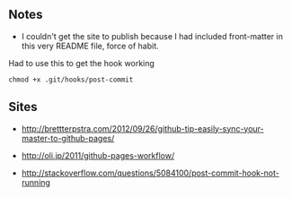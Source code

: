 ## Notes

- I couldn't get the site to publish because I had included front-matter in this very README file, force of habit.


Had to use this to get the hook working
```
chmod +x .git/hooks/post-commit
```

## Sites

- http://brettterpstra.com/2012/09/26/github-tip-easily-sync-your-master-to-github-pages/

- http://oli.jp/2011/github-pages-workflow/

- http://stackoverflow.com/questions/5084100/post-commit-hook-not-running
